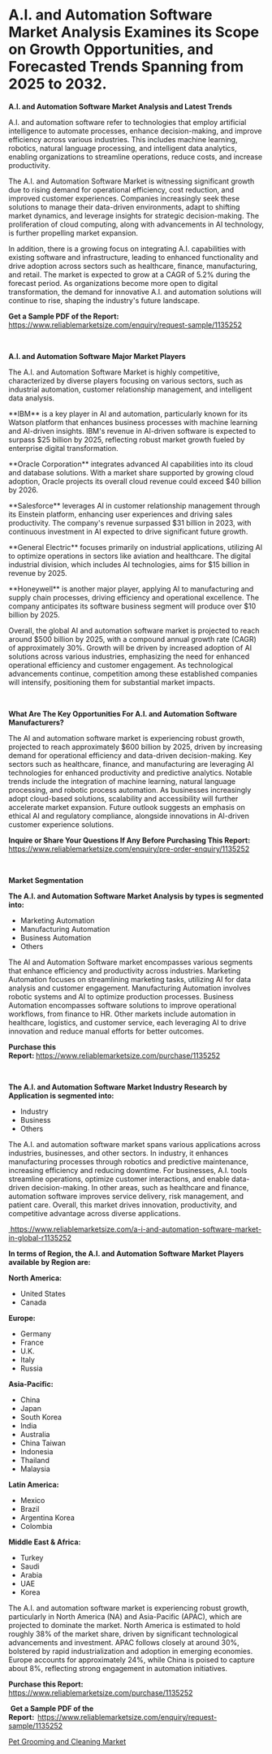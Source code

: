<p><h1>A.I. and Automation Software Market Analysis Examines its Scope on Growth Opportunities, and Forecasted Trends Spanning from 2025 to 2032.</h1></p><p><strong>A.I. and Automation Software Market Analysis and Latest Trends</strong></p>
<p><p>A.I. and automation software refer to technologies that employ artificial intelligence to automate processes, enhance decision-making, and improve efficiency across various industries. This includes machine learning, robotics, natural language processing, and intelligent data analytics, enabling organizations to streamline operations, reduce costs, and increase productivity. </p><p>The A.I. and Automation Software Market is witnessing significant growth due to rising demand for operational efficiency, cost reduction, and improved customer experiences. Companies increasingly seek these solutions to manage their data-driven environments, adapt to shifting market dynamics, and leverage insights for strategic decision-making. The proliferation of cloud computing, along with advancements in AI technology, is further propelling market expansion. </p><p>In addition, there is a growing focus on integrating A.I. capabilities with existing software and infrastructure, leading to enhanced functionality and drive adoption across sectors such as healthcare, finance, manufacturing, and retail. The market is expected to grow at a CAGR of 5.2% during the forecast period. As organizations become more open to digital transformation, the demand for innovative A.I. and automation solutions will continue to rise, shaping the industry's future landscape.</p></p>
<p><strong>Get a Sample PDF of the Report:&nbsp;</strong> <a href="https://www.reliablemarketsize.com/enquiry/request-sample/1135252?utm_campaign=3572&utm_medium=2&utm_source=Github&utm_content=ia&utm_term=25032025&utm_id=ai-and-automation-software">https://www.reliablemarketsize.com/enquiry/request-sample/1135252</a></p>
<p>&nbsp;</p>
<p><strong>A.I. and Automation Software Major Market Players</strong></p>
<p><p>The A.I. and Automation Software Market is highly competitive, characterized by diverse players focusing on various sectors, such as industrial automation, customer relationship management, and intelligent data analysis.</p><p>**IBM** is a key player in AI and automation, particularly known for its Watson platform that enhances business processes with machine learning and AI-driven insights. IBM's revenue in AI-driven software is expected to surpass $25 billion by 2025, reflecting robust market growth fueled by enterprise digital transformation.</p><p>**Oracle Corporation** integrates advanced AI capabilities into its cloud and database solutions. With a market share supported by growing cloud adoption, Oracle projects its overall cloud revenue could exceed $40 billion by 2026. </p><p>**Salesforce** leverages AI in customer relationship management through its Einstein platform, enhancing user experiences and driving sales productivity. The company's revenue surpassed $31 billion in 2023, with continuous investment in AI expected to drive significant future growth. </p><p>**General Electric** focuses primarily on industrial applications, utilizing AI to optimize operations in sectors like aviation and healthcare. The digital industrial division, which includes AI technologies, aims for $15 billion in revenue by 2025.</p><p>**Honeywell** is another major player, applying AI to manufacturing and supply chain processes, driving efficiency and operational excellence. The company anticipates its software business segment will produce over $10 billion by 2025.</p><p>Overall, the global AI and automation software market is projected to reach around $500 billion by 2025, with a compound annual growth rate (CAGR) of approximately 30%. Growth will be driven by increased adoption of AI solutions across various industries, emphasizing the need for enhanced operational efficiency and customer engagement. As technological advancements continue, competition among these established companies will intensify, positioning them for substantial market impacts.</p></p>
<p>&nbsp;</p>
<p><strong>What Are The Key Opportunities For A.I. and Automation Software Manufacturers?</strong></p>
<p><p>The AI and automation software market is experiencing robust growth, projected to reach approximately $600 billion by 2025, driven by increasing demand for operational efficiency and data-driven decision-making. Key sectors such as healthcare, finance, and manufacturing are leveraging AI technologies for enhanced productivity and predictive analytics. Notable trends include the integration of machine learning, natural language processing, and robotic process automation. As businesses increasingly adopt cloud-based solutions, scalability and accessibility will further accelerate market expansion. Future outlook suggests an emphasis on ethical AI and regulatory compliance, alongside innovations in AI-driven customer experience solutions.</p></p>
<p><strong>Inquire or Share Your Questions If Any Before Purchasing This Report:</strong> <a href="https://www.reliablemarketsize.com/enquiry/pre-order-enquiry/1135252?utm_campaign=3572&utm_medium=2&utm_source=Github&utm_content=ia&utm_term=25032025&utm_id=ai-and-automation-software">https://www.reliablemarketsize.com/enquiry/pre-order-enquiry/1135252</a></p>
<p>&nbsp;</p>
<p><strong>Market Segmentation</strong></p>
<p><strong>The A.I. and Automation Software Market Analysis by types is segmented into:</strong></p>
<p><ul><li>Marketing Automation</li><li>Manufacturing Automation</li><li>Business Automation</li><li>Others</li></ul></p>
<p><p>The AI and Automation Software market encompasses various segments that enhance efficiency and productivity across industries. Marketing Automation focuses on streamlining marketing tasks, utilizing AI for data analysis and customer engagement. Manufacturing Automation involves robotic systems and AI to optimize production processes. Business Automation encompasses software solutions to improve operational workflows, from finance to HR. Other markets include automation in healthcare, logistics, and customer service, each leveraging AI to drive innovation and reduce manual efforts for better outcomes.</p></p>
<p><strong>Purchase this Report:&nbsp;</strong><a href="https://www.reliablemarketsize.com/purchase/1135252?utm_campaign=3572&utm_medium=2&utm_source=Github&utm_content=ia&utm_term=25032025&utm_id=ai-and-automation-software">https://www.reliablemarketsize.com/purchase/1135252</a></p>
<p>&nbsp;</p>
<p><strong>The A.I. and Automation Software Market Industry Research by Application is segmented into:</strong></p>
<p><ul><li>Industry</li><li>Business</li><li>Others</li></ul></p>
<p><p>The A.I. and automation software market spans various applications across industries, businesses, and other sectors. In industry, it enhances manufacturing processes through robotics and predictive maintenance, increasing efficiency and reducing downtime. For businesses, A.I. tools streamline operations, optimize customer interactions, and enable data-driven decision-making. In other areas, such as healthcare and finance, automation software improves service delivery, risk management, and patient care. Overall, this market drives innovation, productivity, and competitive advantage across diverse applications.</p></p>
<p><a href="https://www.reliablemarketsize.com/a-i-and-automation-software-market-in-global-r1135252?utm_campaign=3572&utm_medium=2&utm_source=Github&utm_content=ia&utm_term=25032025&utm_id=ai-and-automation-software">&nbsp;https://www.reliablemarketsize.com/a-i-and-automation-software-market-in-global-r1135252</a></p>
<p><strong>In terms of Region, the A.I. and Automation Software Market Players available by Region are:</strong></p>
<p>
    <p> <strong> North America: </strong>
        <ul>
            <li>United States</li>
            <li>Canada</li>
        </ul>
        </p> 
    <p> <strong> Europe: </strong>
        <ul>
            <li>Germany</li>
            <li>France</li>
            <li>U.K.</li>
            <li>Italy</li>
            <li>Russia</li>
        </ul>
        </p> 
    <p> <strong> Asia-Pacific: </strong>
        <ul>
            <li>China</li>
            <li>Japan</li>
            <li>South Korea</li>
            <li>India</li>
            <li>Australia</li>
            <li>China Taiwan</li>
            <li>Indonesia</li>
            <li>Thailand</li>
            <li>Malaysia</li>
        </ul>
        </p> 
    <p> <strong> Latin America: </strong>
        <ul>
            <li>Mexico</li>
            <li>Brazil</li>
            <li>Argentina Korea</li>
            <li>Colombia</li>
        </ul>
        </p> 
    <p> <strong> Middle East & Africa: </strong>
        <ul>
            <li>Turkey</li>
            <li>Saudi</li>
            <li>Arabia</li>
            <li>UAE</li>
            <li>Korea</li>
        </ul>
    </p>
    </p>
<p><p>The A.I. and automation software market is experiencing robust growth, particularly in North America (NA) and Asia-Pacific (APAC), which are projected to dominate the market. North America is estimated to hold roughly 38% of the market share, driven by significant technological advancements and investment. APAC follows closely at around 30%, bolstered by rapid industrialization and adoption in emerging economies. Europe accounts for approximately 24%, while China is poised to capture about 8%, reflecting strong engagement in automation initiatives.</p></p>
<p><strong>Purchase this Report: </strong><a href="https://www.reliablemarketsize.com/purchase/1135252?utm_campaign=3572&utm_medium=2&utm_source=Github&utm_content=ia&utm_term=25032025&utm_id=ai-and-automation-software">https://www.reliablemarketsize.com/purchase/1135252</a></p>
<p>&nbsp;<strong>Get a Sample PDF of the Report:&nbsp;&nbsp;</strong><a href="https://www.reliablemarketsize.com/enquiry/request-sample/1135252?utm_campaign=3572&utm_medium=2&utm_source=Github&utm_content=ia&utm_term=25032025&utm_id=ai-and-automation-software">https://www.reliablemarketsize.com/enquiry/request-sample/1135252</a></p>
<p><strong></strong></p>
<p><p><a href="https://github.com/guinoopandam/Market-Research-Report-List-1/blob/main/pet-grooming-and-cleaning-market.md?utm_campaign=3572&utm_medium=2&utm_source=Github&utm_content=ia&utm_term=25032025&utm_id=ai-and-automation-software">Pet Grooming and Cleaning Market</a></p></p>